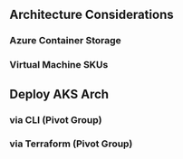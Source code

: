 ## Architecture Considerations

### Azure Container Storage

### Virtual Machine SKUs

## Deploy AKS Arch
### via CLI (Pivot Group)
### via Terraform (Pivot Group)
